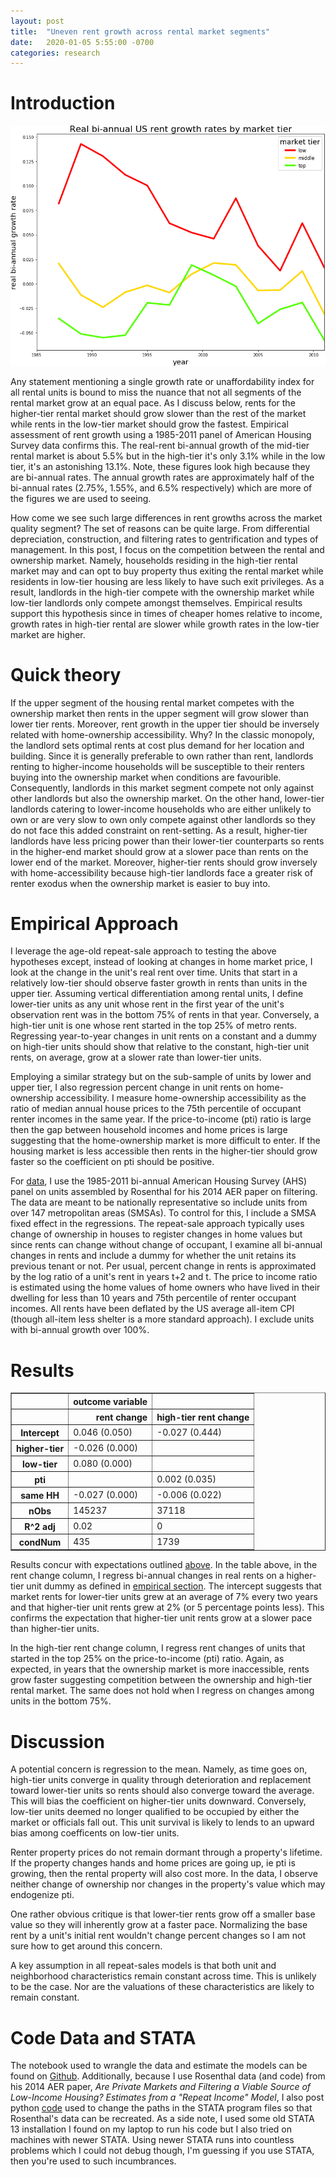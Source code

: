```yaml
---
layout: post
title:  "Uneven rent growth across rental market segments"
date:   2020-01-05 5:55:00 -0700
categories: research
---
```


# Introduction

![rentGrowth](/images/rrentChange.png)

Any statement mentioning a single growth rate or unaffordability index for all rental units is bound to miss the nuance that not all segments of the rental market grow at an equal pace. As I discuss below, rents for the higher-tier rental market should grow slower than the rest of the market while rents in the low-tier market should grow the fastest. Empirical assessment of rent growth using a 1985-2011 panel of American Housing Survey data confirms this. The real-rent bi-annual growth of the mid-tier rental market is about 5.5% but in the high-tier it's only 3.1% while in the low tier, it's an astonishing 13.1%. Note, these figures look high because they are bi-annual rates. The annual growth rates are approximately half of the bi-annual rates (2.75%, 1.55%, and 6.5% respectively) which are more of the figures we are used to seeing. 


How come we see such large differences in rent growths across the market quality segment? The set of reasons can be quite large. From differential depreciation, construction, and filtering rates to gentrification and types of management. In this post, I focus on the competition between the rental and ownership market. Namely, households residing in the high-tier rental market may and can opt to buy property thus exiting the rental market while residents in low-tier housing are less likely to have such exit privileges. As a result, landlords in the high-tier compete with the ownership market while low-tier landlords only compete amongst themselves. Empirical results support this hypothesis since in times of cheaper homes relative to income, growth rates in high-tier rental are slower while growth rates in the low-tier market are higher. 


# Quick theory

If the upper segment of the housing rental market competes with the ownership market then rents in the upper segment will grow slower than lower tier rents. Moreover, rent growth in the upper tier should be inversely related with home-ownership accessibility. Why? In the classic monopoly, the landlord sets optimal rents at cost plus demand for her location and building. Since it is generally preferable to own rather than rent, landlords renting to higher-income households will be susceptible to their renters buying into the ownership market when conditions are favourible. Consequently, landlords in this market segment compete not only against other landlords but also the ownership market. On the other hand, lower-tier landlords catering to lower-income households who are either unlikely to own or are very slow to own only compete against other landlords so they do not face this added constraint on rent-setting. As a result, higher-tier landlords have less pricing power than their lower-tier counterparts so rents in the higher-end market should grow at a slower pace than rents on the lower end of the market. Moreover, higher-tier rents should grow inversely with home-accessibility because high-tier landlords face a greater risk of renter exodus when the ownership market is easier to buy into. 

# Empirical Approach

I leverage the age-old repeat-sale approach to testing the above hypotheses except, instead of looking at changes in home market price, I look at the change in the unit's real rent over time. Units that start in a relatively low-tier should observe faster growth in rents than units in the upper tier. Assuming vertical differentiation among rental units, I define lower-tier units as any unit whose rent in the first year of the unit's observation rent was in the bottom 75% of rents in that year. Conversely, a high-tier unit is one whose rent started in the top 25% of metro rents. Regressing year-to-year changes in unit rents on a constant and a dummy on high-tier units should show that relative to the constant, high-tier unit rents, on average, grow at a slower rate than lower-tier units. 


Employing a similar strategy but on the sub-sample of units by lower and upper tier, I also regression percent change in unit rents on home-ownership accessibility. I measure home-ownership accessibility as the ratio of median annual house prices to the 75th percentile of occupant renter incomes in the same year. If the price-to-income (pti) ratio is large then the gap between household incomes and home prices is large suggesting that the home-ownership market is more difficult to enter. If the housing market is less accessible then rents in the higher-tier should grow faster so the coefficient on pti should be positive. 


For [data](#code-data-and-stata), I use the 1985-2011 bi-annual American Housing Survey (AHS) panel on units assembled by Rosenthal for his 2014 AER paper on filtering. The data are meant to be nationally representative so include units from over 147 metropolitan areas (SMSAs). To control for this, I include a SMSA fixed effect in the regressions. The repeat-sale approach typically uses change of ownership in houses to register changes in home values but since rents can change without change of occupant, I examine all bi-annual changes in rents and include a dummy for whether the unit retains its previous tenant or not. Per usual, percent change in rents is approximated by the log ratio of a unit's rent in years t+2 and t. The price to income ratio is estimated using the home values of home owners who have lived in their dwelling for less than 10 years and 75th percentile of renter occupant incomes. All rents have been deflated by the US average all-item CPI (though all-item less shelter is a more standard approach). I exclude units with bi-annual growth over 100%. 

# Results

<div>
<style scoped>
    .dataframe tbody tr th:only-of-type {
        vertical-align: middle;
    }

    .dataframe tbody tr th {
        vertical-align: top;
    }

    .dataframe thead th {
        text-align: right;
    }
</style>
<table border="1" class="dataframe">
  <thead>
    <tr style="text-align: middle;">
      <th></th>
      <th>outcome variable</th>
      <th></th>
    </tr>
  </thead>
  <thead>
    <tr style="text-align: right;">
      <th></th>
      <th>rent change</th>
      <th>high-tier rent change</th>
    </tr>
  </thead>
  <tbody>
    <tr>
      <th>Intercept</th>
      <td>0.046 (0.050)</td>
      <td>-0.027 (0.444)</td>
    </tr>
    <tr>
      <th>higher-tier</th>
      <td>-0.026 (0.000)</td>
      <td></td>
    </tr>
    <tr>
      <th>low-tier</th>
      <td>0.080 (0.000)</td>
      <td></td>
    </tr>
    <tr>
      <th>pti</th>
      <td></td>
      <td>0.002 (0.035)</td>
    </tr>
    <tr>
      <th>same HH</th>
      <td>-0.027 (0.000)</td>
      <td>-0.006 (0.022)</td>
    </tr>
    <tr>
      <th>nObs</th>
      <td>145237</td>
      <td>37118</td>
    </tr>
    <tr>
      <th>R^2 adj</th>
      <td>0.02</td>
      <td>0</td>
    </tr>
    <tr>
      <th>condNum</th>
      <td>435</td>
      <td>1739</td>
    </tr>
  </tbody>
</table>
</div>

Results concur with expectations outlined [above](#quick-theory). In the table above, in the rent change column, I regress bi-annual changes in real rents on a higher-tier unit dummy as defined in [empirical section](#empirical-approach). The intercept suggests that market rents for lower-tier units grew at an average of 7% every two years and that higher-tier unit rents grew at 2% (or 5 percentage points less). This confirms the expectation that higher-tier unit rents grow at a slower pace than higher-tier units. 

In the high-tier rent change column, I regress rent changes of units that started in the top 25% on the price-to-income (pti) ratio. Again, as expected, in years that the ownership market is more inaccessible, rents grow faster suggesting competition between the ownership and high-tier rental market. The same does not hold when I regress on changes among units in the bottom 75%. 

# Discussion

A potential concern is regression to the mean. Namely, as time goes on, high-tier units converge in quality through deterioration and replacement toward lower-tier units so rents should also converge toward the average. This will bias the coefficient on higher-tier units downward. Conversely, low-tier units deemed no longer qualified to be occupied by either the market or officials fall out. This unit survival is likely to lends to an upward bias among coefficents on low-tier units.   


Renter property prices do not remain dormant through a property's lifetime. If the property changes hands and home prices are going up, ie pti is growing, then the rental property will also cost more. In the data, I observe neither change of ownership nor changes in the property's value which may endogenize pti. 


One rather obvious critique is that lower-tier rents grow off a smaller base value so they will inherently grow at a faster pace. Normalizing the base rent by a unit's initial rent wouldn't change percent changes so I am not sure how to get around this concern. 


A key assumption in all repeat-sales models is that both unit and neighborhood characteristics remain constant across time. This is unlikely to be the case. Nor are the valuations of these characteristics are likely to remain constant.

# Code Data and STATA

The notebook used to wrangle the data and estimate the models can be found on [Github](https://github.com/kiwiPhrases/repeatRents/blob/master/repeatRents.ipynb). Additionally, because I use Rosenthal data (and code) from his 2014 AER paper, *Are Private Markets and Filtering a Viable Source of Low-Income Housing? Estimates from a "Repeat Income" Model*, I also post python [code](https://github.com/kiwiPhrases/repeatRents/blob/master/changePaths.py) used to change the paths in the STATA program files so that Rosenthal's data can be recreated. As a side note, I used some old STATA 13 installation I found on my laptop to run his code but I also tried on machines with newer STATA. Using newer STATA runs into countless problems which I could not debug though, I'm guessing if you use STATA, then you're used to such incumbrances. 
